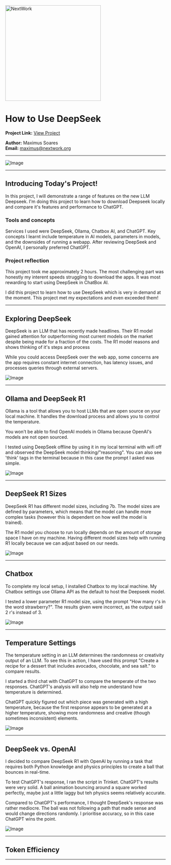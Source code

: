 <img src="https://cdn.prod.website-files.com/677c400686e724409a5a7409/6790ad949cf622dc8dcd9fe4_nextwork-logo-leather.svg" alt="NextWork" width="300" />

# How to Use DeepSeek

**Project Link:** [View Project](http://learn.nextwork.org/projects/ai-llm-deepseek)

**Author:** Maximus Soares  
**Email:** maximus@nextwork.org

---

![Image](http://learn.nextwork.org/happy_maroon_jolly_red_currant/uploads/ai-llm-deepseek_kkkkkkkk)

---

## Introducing Today's Project!

In this project, I will demonstrate a range of features on the new LLM Deepseek. I'm doing this project to learn how to download Deepseek locally and compare it's features and performance to ChatGPT. 

### Tools and concepts

Services I used were DeepSeek, Ollama, Chatbox AI, and ChatGPT. Key concepts I learnt include temperature in AI models, parameters in models, and the downsides of running a webapp. After reviewing DeepSeek and OpenAI, I personally preferred ChatGPT. 

### Project reflection

This project took me approximately 2 hours. The most challenging part was honestly my interent speeds struggling to download the apps. It was most rewarding to start using DeepSeek in ChatBox AI. 

I did this project to learn how to use DeepSeek which is very in demand at the moment. This project met my expectations and even exceeded them! 

---

## Exploring DeepSeek

DeepSeek is an LLM that has recently made headlines. Their R1 model gained attention for outperforming most current models on the market despite being made for a fraction of the costs. The R1 model reasons and shows thinking of it's steps and process

While you could access DeepSeek over the web app, some concerns are the app requires constant internet connection, has latency issues, and processes queries through external servers. 

![Image](http://learn.nextwork.org/happy_maroon_jolly_red_currant/uploads/ai-llm-deepseek_aaaaaaaa)

---

## Ollama and DeepSeek R1

Ollama is a tool that allows you to host LLMs that are open source on your local machine. It handles the download process and allows you to control the temperature. 

You won't be able to find OpenAI models in Ollama because OpenAI's models are not open sourced. 

I tested using DeepSeek offline by using it in my local terminal with wifi off and observed the DeepSeek model thinking/"reasoning". You can also see 'think' tags in the terminal because in this case the prompt I asked was simple.

![Image](http://learn.nextwork.org/happy_maroon_jolly_red_currant/uploads/ai-llm-deepseek_gggggggg)

---

## DeepSeek R1 Sizes

DeepSeek R1 has different model sizes, including 7b. The model sizes are defined by parameters, which means that the model can handle more complex tasks (however this is dependent on how well the model is trained). 

The R1 model you choose to run locally depends on the amount of storage space I have on my machine. Having different model sizes help with running R1 locally because we can adjust based on our needs. 

![Image](http://learn.nextwork.org/happy_maroon_jolly_red_currant/uploads/ai-llm-deepseek_iiiiiiii)

---

## Chatbox

To complete my local setup, I installed Chatbox to my local machine. My Chatbox settings use Ollama API as the default to host the Deepseek model. 

I tested a lower parameter R1 model size, using the prompt "How many r's in the word strawberry?". The results given were incorrect, as the output said 2 r's instead of 3. 

![Image](http://learn.nextwork.org/happy_maroon_jolly_red_currant/uploads/ai-llm-deepseek_kkkkkkkk)

---

## Temperature Settings

The temperature setting in an LLM determines the randomness or creativity output of an LLM. To see this in action, I have used this prompt "Create a recipe for a dessert that includes avocados, chocolate, and sea salt." to compare results. 

I started a third chat with ChatGPT to compare the temperate of the two responses. ChatGPT's analysis will also help me understand how temperature is determined. 

ChatGPT quickly figured out which piece was generated with a high temperature, because the first response appears to be generated at a higher temperature, showing more randomness and creative (though sometimes inconsistent) elements. 

![Image](http://learn.nextwork.org/happy_maroon_jolly_red_currant/uploads/ai-llm-deepseek_aregearg)

---

## DeepSeek vs. OpenAI

 I decided to compare DeepSeek R1 with OpenAI by running a task that requires both Python knowledge and physics principles to create a ball that bounces in real-time. 

To test ChatGPT's response, I ran the script in Trinket.  ChatGPT's results were very solid. A ball animation bouncing around a square worked perfectly, maybe just a little laggy but teh physics seems relatively accurate. 

Compared to ChatGPT's performance, I thought DeepSeek's response was rather mediocre. The ball was not following a path that made sense and would change directions randomly. I prioritise accuracy, so in this case ChatGPT wins the point. 

![Image](http://learn.nextwork.org/happy_maroon_jolly_red_currant/uploads/ai-llm-deepseek_dfgbewrwq3)

---

## Token Efficiency

---
